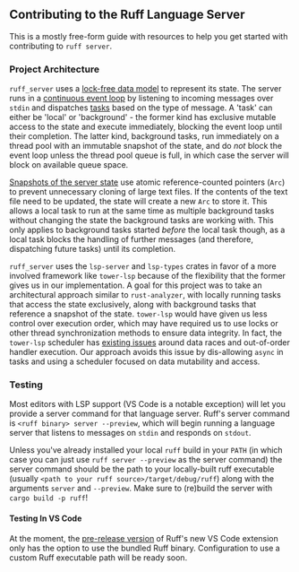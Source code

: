 ## Contributing to the Ruff Language Server

This is a mostly free-form guide with resources to help you get started with contributing to `ruff server`.

### Project Architecture

`ruff_server` uses a [lock-free data model](https://github.com/astral-sh/ruff/blob/a28776e3aa76c18dcc1f1ad36a48aa189040860d/crates/ruff_server/src/session.rs#L17-L26) to represent its state. The server runs in a [continuous event loop](https://github.com/astral-sh/ruff/blob/a28776e3aa76c18dcc1f1ad36a48aa189040860d/crates/ruff_server/src/server.rs#L146-L173) by listening to incoming messages
over `stdin` and dispatches [tasks](https://github.com/astral-sh/ruff/blob/a28776e3aa76c18dcc1f1ad36a48aa189040860d/crates/ruff_server/src/server/schedule/task.rs#L29-L40) based on the type of message. A 'task' can either be 'local' or 'background' - the former kind has
exclusive mutable access to the state and execute immediately, blocking the event loop until their completion. The latter kind, background
tasks, run immediately on a thread pool with an immutable snapshot of the state, and do _not_ block the event loop unless the thread pool
queue is full, in which case the server will block on available queue space.

[Snapshots of the server state](https://github.com/astral-sh/ruff/blob/a28776e3aa76c18dcc1f1ad36a48aa189040860d/crates/ruff_server/src/session.rs#L28-L35) use atomic reference-counted pointers (`Arc`) to prevent unnecessary cloning of large text files. If the contents
of the text file need to be updated, the state will create a new `Arc` to store it. This allows a local task to run at the same time as multiple background tasks
without changing the state the background tasks are working with. This only applies to background tasks started _before_ the local task though, as a local task blocks
the handling of further messages (and therefore, dispatching future tasks) until its completion.

`ruff_server` uses the `lsp-server` and `lsp-types` crates in favor of a more involved framework like `tower-lsp` because of the flexibility that the former gives us
in our implementation. A goal for this project was to take an architectural approach similar to `rust-analyzer`, with locally running tasks that access the state exclusively,
along with background tasks that reference a snapshot of the state. `tower-lsp` would have given us less control over execution order, which may have required us to use locks
or other thread synchronization methods to ensure data integrity. In fact, the `tower-lsp` scheduler has [existing issues](https://github.com/ebkalderon/tower-lsp/issues/284) around
data races and out-of-order handler execution. Our approach avoids this issue by dis-allowing `async` in tasks and using a scheduler focused on data mutability and access.

### Testing

Most editors with LSP support (VS Code is a notable exception) will let you provide a server command for that language server. Ruff's server command is `<ruff binary> server --preview`, which will begin running a language server that listens to messages on `stdin` and responds on `stdout`.

Unless you've already installed your local `ruff` build in your `PATH` (in which case you can just use `ruff server --preview` as the server command) the server command should be the path to your locally-built ruff executable (usually `<path to your ruff source>/target/debug/ruff`) along with the arguments `server` and `--preview`. Make sure to (re)build the server with `cargo build -p ruff`!

#### Testing In VS Code

At the moment, the [pre-release version](https://github.com/astral-sh/ruff-vscode/tree/pre-release) of Ruff's new VS Code extension only has the option to use the bundled Ruff binary. Configuration to use a custom Ruff executable path will be ready soon.
